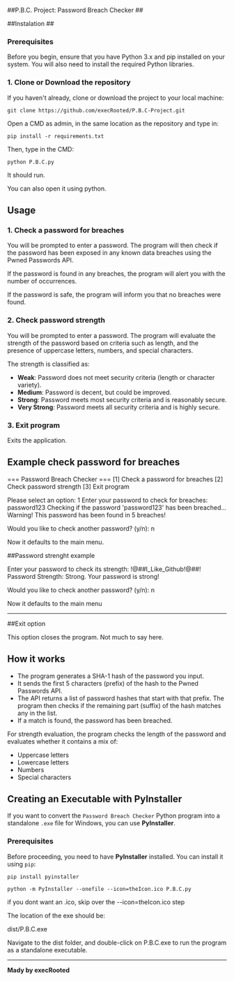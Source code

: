 ##P.B.C. Project: Password Breach Checker ##

##Instalation ##


### Prerequisites
Before you begin, ensure that you have Python 3.x and pip installed on your system. You will also need to install the required Python libraries.

### 1. Clone or Download the repository
If you haven't already, clone or download the project to your local machine:


```git clone https://github.com/execRooted/P.B.C-Project.git```

Open a CMD as admin, in the same location as the repository and type in:

```pip install -r requirements.txt ```

Then, type in the CMD:

```python P.B.C.py```

It should run.

You can also open it using python.

## Usage

### 1. Check a password for breaches
You will be prompted to enter a password. The program will then check if the password has been exposed in any known data breaches using the Pwned Passwords API.

If the password is found in any breaches, the program will alert you with the number of occurrences.

If the password is safe, the program will inform you that no breaches were found.

### 2. Check password strength
You will be prompted to enter a password. The program will evaluate the strength of the password based on criteria such as length, and the presence of uppercase letters, numbers, and special characters.

The strength is classified as:

- **Weak**: Password does not meet security criteria (length or character variety).
- **Medium**: Password is decent, but could be improved.
- **Strong**: Password meets most security criteria and is reasonably secure.
- **Very Strong**: Password meets all security criteria and is highly secure.

### 3. Exit program
Exits the application.

## Example check password for breaches


=== Password Breach Checker ===
[1] Check a password for breaches
[2] Check password strength
[3] Exit program

Please select an option: 1
Enter your password to check for breaches: password123
Checking if the password 'password123' has been breached...
Warning! This password has been found in 5 breaches!

Would you like to check another password? (y/n): n

Now it defaults to the main menu.



##Password strenght example

Enter your password to check its strength: !@##I_Like_Github!@##!
Password Strength: Strong. Your password is strong!

Would you like to check another password? (y/n): n

Now it defaults to the main menu

---

##Exit option

This option closes the program. Not much to say here.

## How it works

- The program generates a SHA-1 hash of the password you input.
- It sends the first 5 characters (prefix) of the hash to the Pwned Passwords API.
- The API returns a list of password hashes that start with that prefix. The program then checks if the remaining part (suffix) of the hash matches any in the list.
- If a match is found, the password has been breached.

For strength evaluation, the program checks the length of the password and evaluates whether it contains a mix of:

- Uppercase letters
- Lowercase letters
- Numbers
- Special characters

## Creating an Executable with PyInstaller

If you want to convert the `Password Breach Checker` Python program into a standalone `.exe` file for Windows, you can use **PyInstaller**.

### Prerequisites
Before proceeding, you need to have **PyInstaller** installed. You can install it using `pip`:


```pip install pyinstaller```

```python -m PyInstaller --onefile --icon=theIcon.ico P.B.C.py```

if you dont want an .ico, skip over the --icon=theIcon.ico step

The location of the exe should be:

dist/P.B.C.exe

Navigate to the dist folder, and double-click on P.B.C.exe to run the program as a standalone executable.

---

**Mady by execRooted**

